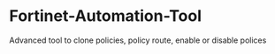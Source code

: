# Fortinet-Automation-Tool
Advanced tool to clone policies, policy route, enable or disable polices 
